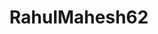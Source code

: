 ---
title: RahulMahesh62
github: https://github.com/RahulMahesh62
mode: dark
transition: 3s
archetype:
  - Little Bit of Everything
---